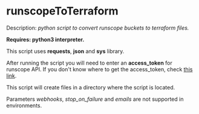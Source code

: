 # runscopeToTerraform
Description: _python script to convert runscope buckets to terraform files._

**Requires: python3 interpreter.**

This script uses **requests**, **json** and **sys** library.

After running the script you will need to enter an **access_token** for runscope API. If you don't know where to get the access_token, check [this link](https://www.runscope.com/docs/api/authentication).

This script will create files in a directory where the script is located.

Parameters _webhooks_, _stop_on_failure_ and _emails_ are not supported in environments.
